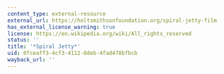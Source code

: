 ```yaml
---
content_type: external-resource
external_url: https://holtsmithsonfoundation.org/spiral-jetty-film
has_external_license_warning: true
license: https://en.wikipedia.org/wiki/All_rights_reserved
status: ''
title: '*Spiral Jetty*'
uid: 0fceaff3-4cf3-4112-8deb-4fad478bfbcb
wayback_url: ''
---
```

